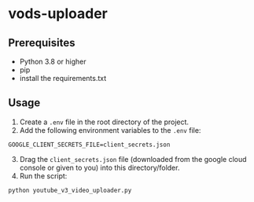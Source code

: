 # vods-uploader

## Prerequisites
- Python 3.8 or higher
- pip
- install the requirements.txt

## Usage
1. Create a `.env` file in the root directory of the project.
2. Add the following environment variables to the `.env` file:
```env
GOOGLE_CLIENT_SECRETS_FILE=client_secrets.json
```
3. Drag the `client_secrets.json` file (downloaded from the google cloud console or given to you) into this directory/folder.
4. Run the script:
```
python youtube_v3_video_uploader.py
```

